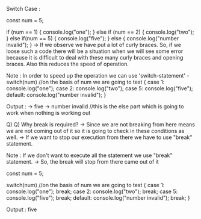 Switch Case :

const num = 5;

if (num == 1)
{
    console.log("one");
}
else if (num == 2)
{
    console.log("two");
}
else if(num == 5)
{
    console.log("five");
}
else
{
    console.log("number invalid");
}
-> If we observe we have put a lot of curly braces. So, if we loose such a code there will be a situation when we will see some error because it is difficult to deal with these many curly braces and opening braces. Also this reduces the speed of operation.

Note : In order to speed up the operation we can use 'switch-statement' -
switch(num)         //on the basis of num we are going to test
{
    case 1: 
        console.log("one");
    case 2:
        console.log("two");
    case 5:
        console.log("five");
    default:
        console.log("number invalid");
}

Output :
-> five
-> number invalid   //this is the else part which is going to work when nothing is working out

Q) Q) Why break is required?
-> Since we are not breaking from here means we are not coming out of it so it is going to check in these conditions as well. 
-> If we want to stop our execution from there we have to use "break" statement.

Note : If we don't want to execute all the statement we use "break" statement.
-> So, the break will stop from there came out of it

const num = 5;

switch(num)         //on the basis of num we are going to test
{
    case 1: 
        console.log("one");
        break;
    case 2:
        console.log("two");
        break;
    case 5:
        console.log("five");
        break;
    default:
        console.log("number invalid");
        break;
}

Output : five